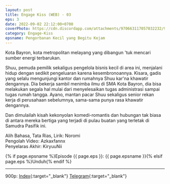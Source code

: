 ```yaml
---
layout: post
title: Engage Kiss (WEB) - 03
eps: 3
date: 2022-09-02 22:12:00+0700
coverPhoto: https://cdn.discordapp.com/attachments/970663117057032232/998057540682264728/mpv-shot0097.jpg
category: Engage-Kiss
epsname: Pengorbanan Kecil yang Begitu Kejam
---
```


Kota Bayron, kota metropolitan melayang yang dibangun 'tuk mencari sumber energi terbarukan.

Shuu, pemuda pemilik sekaligus pengelola bisnis kecil di area ini, menjalani hidup dengan sedikit pengeluaran karena kesembronoannya.
Kisara, gadis yang selalu mengunjungi kantor dan rumahnya Shuu kar'na khawatir dengannya. Dia bekerja sambil menimba ilmu di SMA Kota Bayron, dia bisa melakukan segala hal mulai dari menyelesaikan tugas administrasi sampai tugas rumah tangga.
Ayano, mantan pacar Shuu sekaligus senior rekan kerja di perusahaan sebelumnya, sama-sama punya rasa khawatir dengannya.

Dan dimulailah kisah kekonyolan komedi-romantis dan hubungan tak biasa di antara mereka bertiga yang terjadi di pulau buatan yang terletak di Samudra Pasifik ini.


Alih Bahasa, Tata Rias, Lirik: Noromi
<br>
Pengolah Video: Azkaxfannx
<br>
Penyelaras Akhir: KiryuuNii

{% if page.epsname %}Episode {{ page.eps }}: {{ page.epsname }}{% elsif page.eps %}Unduh{% endif %}

---
900p: [Index](https://proyek.a-1ddl.workers.dev/0:/Musim%20Panas%202022/%5BWEB%5D/%5BA-1%5D%20Engage%20Kiss%20%5BWEB%5D%5Bx264%20900p%5D%5BAAC%5D/%5BA-1%5D%20Engage%20Kiss%20-%2003v2%20%5BWEB%5D%5Bx264%20900p%5D%5BAAC%5D%5B2161FC56%5D.mkv){:target="_blank"} [Telegram](https://t.me/a1fansubweeklies/119){:target="_blank"}
